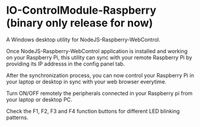 # IO-ControlModule-Raspberry (binary only release for now)
A Windows desktop utility for NodeJS-Raspberry-WebControl.

Once NodeJS-Raspberry-WebControl application is installed and working on your Raspberry Pi, this utility can 
sync with your remote Raspberry Pi by providing its IP addresss in the config panel tab.

After the synchronization process, you can now control your Raspberry Pi in your laptop or desktop in sync with 
your web browser everytime.

Turn ON/OFF remotely the peripherals connected in your Raspberry pi from your laptop or desktop PC.

Check the F1, F2, F3 and F4 function buttons for different LED blinking patterns.



   
